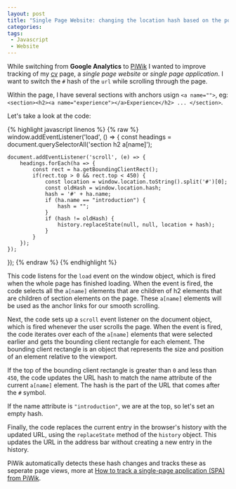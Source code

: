 ```yaml
---
layout: post
title: "Single Page Website: changing the location hash based on the position in the page"
categories: 
tags:
 - Javascript
 - Website
---
```


While switching from **Google Analytics** to [PiWik](https://piwik.pro/) I wanted to improve tracking of my [cv](/cv) page, a _single page website_ or _single page application_. I want to switch the `#` hash of the `url` while scrolling through the page. 

Within the page, I have several sections with anchors usign `<a name="">`, eg: `<section><h2><a name="experience"></a>Experience</h2> ... </section>`. 

Let's take a look at the code:

{% highlight javascript linenos %}
{% raw %}
window.addEventListener('load', () => {
    const headings = document.querySelectorAll('section h2 a[name]');

    document.addEventListener('scroll', (e) => {
        headings.forEach(ha => {
            const rect = ha.getBoundingClientRect();
            if(rect.top > 0 && rect.top < 450) {                    
                const location = window.location.toString().split('#')[0];
                const oldHash = window.location.hash;
                hash = '#' + ha.name;
                if (ha.name == "introduction") {
                    hash = "";
                } 
                if (hash != oldHash) {
                    history.replaceState(null, null, location + hash);
                }
            }
        });
    });
});
{% endraw %}
{% endhighlight %}

This code listens for the `load` event on the window object, which is fired when the whole page has finished loading. When the event is fired, the code selects all the `a[name]` elements that are children of h2 elements that are children of section elements on the page. These `a[name]` elements will be used as the anchor links for our smooth scrolling.

Next, the code sets up a `scroll` event listener on the document object, which is fired whenever the user scrolls the page. When the event is fired, the code iterates over each of the `a[name]` elements that were selected earlier and gets the bounding client rectangle for each element. The bounding client rectangle is an object that represents the size and position of an element relative to the viewport.

If the top of the bounding client rectangle is greater than `0` and less than `450`, the code updates the URL hash to match the name attribute of the current `a[name]` element. The hash is the part of the URL that comes after the `#` symbol. 

If the name attribute is `"introduction"`, we are at the top, so let's set an empty hash. 

Finally, the code replaces the current entry in the browser's history with the updated URL, using the `replaceState` method of the `history` object. This updates the URL in the address bar without creating a new entry in the history.

PiWik automatically detects these hash changes and tracks these as seperate page views, more at [How to track a single-page application (SPA) from PiWik](https://help.piwik.pro/support/collecting-data/how-to-track-a-single-page-application/).

